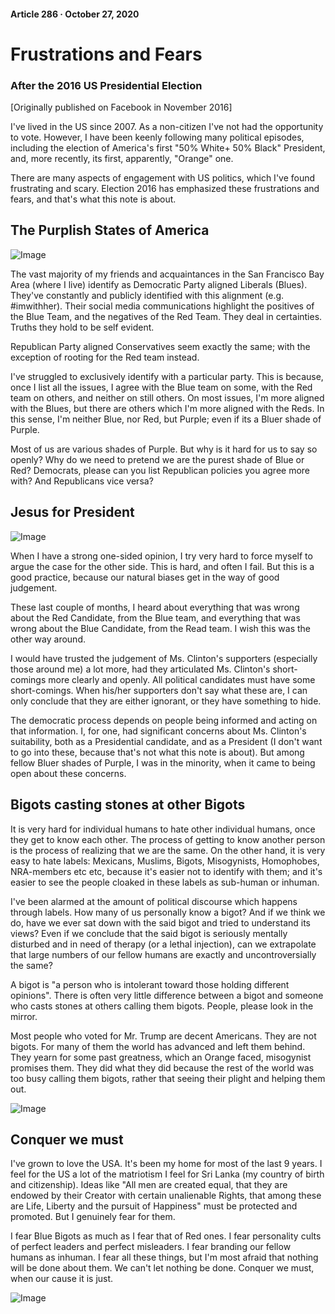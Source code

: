 #### Article 286 · October 27, 2020

# Frustrations and Fears

### After the 2016 US Presidential Election

[Originally published on Facebook in November 2016]

I've lived in the US since 2007. As a non-citizen I've not had the opportunity to vote. However, I have been keenly following many political episodes, including the election of America's first "50% White+ 50% Black" President, and, more recently, its first, apparently, "Orange" one.

There are many aspects of engagement with US politics, which I've found frustrating and scary. Election 2016 has emphasized these frustrations and fears, and that's what this note is about.

## The Purplish States of America

![Image](https://cdn-images-1.medium.com/max/800/1*Xom8npB13rXu6057h-S3oA.jpeg)

The vast majority of my friends and acquaintances in the San Francisco Bay Area (where I live) identify as Democratic Party aligned Liberals (Blues). They've constantly and publicly identified with this alignment (e.g. #imwithher). Their social media communications highlight the positives of the Blue Team, and the negatives of the Red Team. They deal in certainties. Truths they hold to be self evident.

Republican Party aligned Conservatives seem exactly the same; with the exception of rooting for the Red team instead.

I've struggled to exclusively identify with a particular party. This is because, once I list all the issues, I agree with the Blue team on some, with the Red team on others, and neither on still others. On most issues, I'm more aligned with the Blues, but there are others which I'm more aligned with the Reds. In this sense, I'm neither Blue, nor Red, but Purple; even if its a Bluer shade of Purple.

Most of us are various shades of Purple. But why is it hard for us to say so openly? Why do we need to pretend we are the purest shade of Blue or Red? Democrats, please can you list Republican policies you agree more with? And Republicans vice versa?

## Jesus for President

![Image](https://cdn-images-1.medium.com/max/800/1*4eOwddxXC857SpPy6DLFrQ.jpeg)

When I have a strong one-sided opinion, I try very hard to force myself to argue the case for the other side. This is hard, and often I fail. But this is a good practice, because our natural biases get in the way of good judgement.

These last couple of months, I heard about everything that was wrong about the Red Candidate, from the Blue team, and everything that was wrong about the Blue Candidate, from the Read team. I wish this was the other way around.

I would have trusted the judgement of Ms. Clinton's supporters (especially those around me) a lot more, had they articulated Ms. Clinton's short-comings more clearly and openly. All political candidates must have some short-comings. When his/her supporters don't say what these are, I can only conclude that they are either ignorant, or they have something to hide.

The democratic process depends on people being informed and acting on that information. I, for one, had significant concerns about Ms. Clinton's suitability, both as a Presidential candidate, and as a President (I don't want to go into these, because that's not what this note is about). But among fellow Bluer shades of Purple, I was in the minority, when it came to being open about these concerns.

## Bigots casting stones at other Bigots

It is very hard for individual humans to hate other individual humans, once they get to know each other. The process of getting to know another person is the process of realizing that we are the same. On the other hand, it is very easy to hate labels: Mexicans, Muslims, Bigots, Misogynists, Homophobes, NRA-members etc etc, because it's easier not to identify with them; and it's easier to see the people cloaked in these labels as sub-human or inhuman.

I've been alarmed at the amount of political discourse which happens through labels. How many of us personally know a bigot? And if we think we do, have we ever sat down with the said bigot and tried to understand its views? Even if we conclude that the said bigot is seriously mentally disturbed and in need of therapy (or a lethal injection), can we extrapolate that large numbers of our fellow humans are exactly and uncontroversially the same?

A bigot is "a person who is intolerant toward those holding different opinions". There is often very little difference between a bigot and someone who casts stones at others calling them bigots. People, please look in the mirror.

Most people who voted for Mr. Trump are decent Americans. They are not bigots. For many of them the world has advanced and left them behind. They yearn for some past greatness, which an Orange faced, misogynist promises them. They did what they did because the rest of the world was too busy calling them bigots, rather that seeing their plight and helping them out.

![Image](https://cdn-images-1.medium.com/max/800/0*2_s7CQE5awTB0YxS)

## Conquer we must

I've grown to love the USA. It's been my home for most of the last 9 years. I feel for the US a lot of the matriotism I feel for Sri Lanka (my country of birth and citizenship). Ideas like "All men are created equal, that they are endowed by their Creator with certain unalienable Rights, that among these are Life, Liberty and the pursuit of Happiness" must be protected and promoted. But I genuinely fear for them.

I fear Blue Bigots as much as I fear that of Red ones. I fear personality cults of perfect leaders and perfect misleaders. I fear branding our fellow humans as inhuman. I fear all these things, but I'm most afraid that nothing will be done about them. We can't let nothing be done. Conquer we must, when our cause it is just.

![Image](https://cdn-images-1.medium.com/max/800/0*hw2igAYxKFSYWIh0)